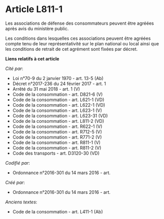 # Article L811-1

Les associations de défense des consommateurs peuvent être agréées après avis du ministère public.

Les conditions dans lesquelles ces associations peuvent être agréées compte tenu de leur représentativité sur le plan
national ou local ainsi que les conditions de retrait de cet agrément sont fixées par décret.

**Liens relatifs à cet article**

_Cité par_:

  - Loi n°70-9 du 2 janvier 1970 - art. 13-5 (Ab)
  - Décret n°2017-236 du 24 février 2017 - art. 1
  - Arrêté du 31 mai 2018 - art. 1 (V)
  - Code de la consommation - art. D821-6 (V)
  - Code de la consommation - art. L621-1 (VD)
  - Code de la consommation - art. L622-1 (VD)
  - Code de la consommation - art. L623-1 (V)
  - Code de la consommation - art. L623-31 (VD)
  - Code de la consommation - art. L811-2 (VD)
  - Code de la consommation - art. R622-1 (V)
  - Code de la consommation - art. R712-5 (V)
  - Code de la consommation - art. R771-2 (V)
  - Code de la consommation - art. R811-1 (V)
  - Code de la consommation - art. R811-2 (V)
  - Code des transports - art. D3120-30 (VD)

_Codifié par_:

  - Ordonnance n°2016-301 du 14 mars 2016 - art.

_Créé par_:

  - Ordonnance n°2016-301 du 14 mars 2016 - art.

_Anciens textes_:

  - Code de la consommation - art. L411-1 (Ab)
